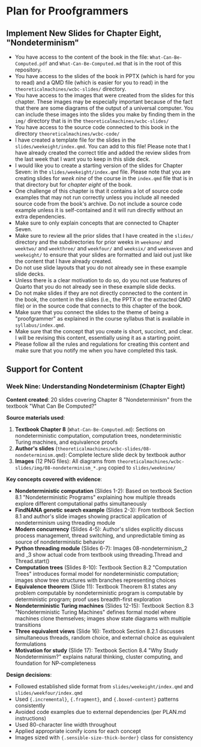 # Plan for Proofgrammers

## Implement New Slides for Chapter Eight, "Nondeterminism"

- You have access to the content of the book in the file:
`What-Can-Be-Computed.pdf` and `What-Can-Be-Computed.md` that is in the root of
this repository.
- You have access to the slides of the book in PPTX (which is hard for you to
read) and a QMD file (which is easier for you to read) in the
`theoreticalmachines/wcbc-slides/` directory.
- You have access to the images that were created from the slides for this
chapter. These images may be especially important because of the fact that
there are some diagrams of the output of a universal computer. You can include
these images into the slides you make by finding them in the `img/` directory
that is in the `theoreticalmachines/wcbc-slides/`
- You have access to the source code connected to this book in the directory
`theoreticalmachines/wcbc-code/`
- I have created a template file for the slides in the
`slides/weekeight/index.qmd`. You can add to this file! Please note that I have
already created the correct title and added the review slides from the last
week that I want you to keep in this slide deck.
- I would like you to create a starting version of the slides for Chapter
Seven: in the `slides/weekeight/index.qmd` file. Please note that you are
creating slides for _week nine_ of the course in the `index.qmd` file that is
in that directory but for _chapter eight_ of the book.
- One challenge of this chapter is that it contains a lot of source code
examples that may not run correctly unless you include all needed source code
from the book's archive. Do not include a source code example unless it is
self-contained and it will run directly without an extra dependencies.
- Make sure to only explain concepts that are connected to Chapter Seven.
- Make sure to review all the prior slides that I have created in the `slides/`
directory and the subdirectories for prior weeks in `weekone/` and `weektwo/`
and `weekthree/` and `weekfour/` and `weeksix/` and `weekseven` and
`weekeight/` to ensure that your slides are formatted and laid out just like
the content that I have already created.
- Do not use slide layouts that you do not already see in these example
slide decks.
- Unless there is a clear motivation to do so, do you not use features of
Quarto that you do not already see in these example slide decks.
- Do not make slides if they are not directly connected to the content in the
book, the content in the slides (i.e., the PPTX or the extracted QMD file) or
in the source code that connects to this chapter of the book.
- Make sure that you connect the slides to the theme of being a "proofgrammer"
as explained in the course syllabus that is available in `syllabus/index.qmd`.
- Make sure that the concept that you create is short, succinct, and clear. I
will be revising this content, essentially using it as a starting point.
- Please follow all the rules and regulations for creating this content and
make sure that you notify me when you have completed this task.

## Support for Content

### Week Nine: Understanding Nondeterminism (Chapter Eight)

**Content created**: 20 slides covering Chapter 8 "Nondeterminism" from
the textbook "What Can Be Computed?"

**Source materials used**:

1. **Textbook Chapter 8** (`What-Can-Be-Computed.md`): Sections on
nondeterministic computation, computation trees, nondeterministic Turing
machines, and equivalence proofs
2. **Author's slides** (`theoreticalmachines/wcbc-slides/08-nondeterminism.qmd`):
Complete lecture slide deck by textbook author
3. **Images** (12 PNG files): All diagrams from
`theoreticalmachines/wcbc-slides/img/08-nondeterminism_*.png` copied to
`slides/weeknine/`

**Key concepts covered with evidence**:

- **Nondeterministic computation** (Slides 1-2): Based on textbook
Section 8.1 "Nondeterministic Programs" explaining how multiple threads
explore different computational paths simultaneously
- **FindNANA genetic search example** (Slides 2-3): From textbook
Section 8.1 and author's slide images showing practical application of
nondeterminism using threading module
- **Modern concurrency** (Slides 4-5): Author's slides explicitly
discuss process management, thread switching, and unpredictable timing
as source of nondeterministic behavior
- **Python threading module** (Slides 6-7): Images 08-nondeterminism_2
and _3 show actual code from textbook using threading.Thread and
Thread.start()
- **Computation trees** (Slides 8-10): Textbook Section 8.2 "Computation
Trees" introduces formal model for nondeterministic computation; images
show tree structures with branches representing choices
- **Equivalence theorem** (Slide 11): Textbook Theorem 8.1 states any
problem computable by nondeterministic program is computable by
deterministic program; proof uses breadth-first exploration
- **Nondeterministic Turing machines** (Slides 12-15): Textbook Section
8.3 "Nondeterministic Turing Machines" defines formal model where
machines clone themselves; images show state diagrams with multiple
transitions
- **Three equivalent views** (Slide 16): Textbook Section 8.2.1
discusses simultaneous threads, random choice, and external choice as
equivalent formulations
- **Motivation for study** (Slide 17): Textbook Section 8.4 "Why Study
Nondeterminism?" explains natural thinking, cluster computing, and
foundation for NP-completeness

**Design decisions**:

- Followed established slide format from `slides/weekeight/index.qmd`
and `slides/weekfour/index.qmd`
- Used `{.incremental}`, `{.fragment}`, and `{.boxed-content}` patterns
consistently
- Avoided code examples due to external dependencies (per PLAN.md
instructions)
- Used 80-character line width throughout
- Applied appropriate iconify icons for each concept
- Images sized with `{.sensible-size-thick-border}` class for
consistency
